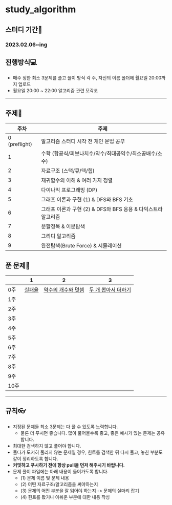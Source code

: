 # study_algorithm

## 스터디 기간🚀

### 2023.02.06~ing

## 진행방식💻

- 매주 정한 최소 3문제를 풀고 풀이 방식 각 주, 자신의 이름 폴더에 월요일 20:00까지 업로드
- 월요일 20:00 ~ 22:00 알고리즘 관련 모각코

---

## 주제📖

| 주차 | 주제 |
| --- | --- |
| 0 (preflight) | 알고리즘 스터디 시작 전 개인 문법 공부 |
| 1 | 수학 (합공식/피보나치수/약수/최대공약수/최소공배수/소수)  |
| 2 | 자료구조 (스택/큐/덱/힙) |
| 3 | 재귀함수의 이해 & 여러 가지 정렬  |
| 4 | 다이나믹 프로그래밍 (DP) |
| 5 | 그래프 이론과 구현 (1) & DFS와 BFS 기초  |
| 6 | 그래프 이론과 구현 (2) & DFS와 BFS 응용 & 다익스트라 알고리즘 |
| 7 | 분할정복 & 이분탐색 |
| 8 | 그리디 알고리즘 |
| 9 | 완전탐색(Brute Force) & 시뮬레이션 |

## 푼 문제📖

|  | 1 | 2 | 3 |
| --- | --- | --- | --- |
| 0주 | [실패율](https://school.programmers.co.kr/learn/courses/30/lessons/42889) | [약수의 개수와 덧셈](https://school.programmers.co.kr/learn/courses/30/lessons/77884) | [두 개 뽑아서 더하기](https://school.programmers.co.kr/learn/courses/30/lessons/68644) |
| 1주 |  |  |  |
| 2주 |  |  |  |
| 3주 |  |  |  |
| 4주 |  |  |  |
| 5주 |  |  |  |
| 6주 |  |  |  |
| 7주 |  |  |  |
| 8주 |  |  |  |
| 9주 |  |  |  |
| 10주 |  |  |  |

---

## 규칙👓

- 지정된 문제들 최소 3문제는 다 풀 수 있도록 노력합니다.
    - 물론 더 푸시면 좋습니다. 많이 풀어볼수록 좋고, 좋은 예시가 있는 문제는 공유합니다.
- 최대한 검색하지 않고 풀어야 합니다.
- 풀다가 도저히 풀리지 않는 문제일 경우, 힌트를 검색한 뒤 다시 풀고, 놓친 부분도 같이 정리하도록 합니다.
- **커밋하고 푸시하기 전에 항상 pull을 먼저 해주시기 바랍니다.**
- 문제 풀이 파일에는 아래 내용이 들어가도록 합니다.
    - (1) 문제 이름 및 문제 내용
    - (2) 어떤 자료구조/알고리즘을 써야하는지
    - (3) 문제의 어떤 부분을 잘 읽어야 하는지 -> 문제의 실마리 잡기
    - (4) 힌트를 봤거나 아쉬운 부분에 대한 내용 작성